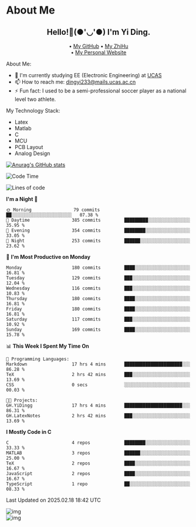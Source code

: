 # About Me

<h2 style="text-align:center;"> Hello!👋(●'◡'●) I'm Yi Ding.</h2>

<div style="text-align:center;">
  • <a href="https://github.com/YiDingg">My GitHub</a>
  • <a href="https://www.zhihu.com/people/YiDingg">My ZhiHu</a><br>
  • <a href="https://yidingg.github.io/YiDingg">My Personal Website</a><br>
</div>

About Me:
- 🔭 I'm currently studying EE (Electronic Engineering) at [UCAS](https://www.ucas.ac.cn/)
- 📫 How to reach me: dingyi233@mails.ucas.ac.cn
- ⚡ Fun fact: I used to be a semi-professional soccer player as a national level two athlete.

My Technology Stack:
- Latex
- Matlab
- C
- MCU
- PCB Layout
- Analog Design


[![Anurag's GitHub stats](https://github-readme-stats.vercel.app/api?username=YiDingg)](https://github.com/anuraghazra/github-readme-stats)

<!--START_SECTION:waka-->
![Code Time](http://img.shields.io/badge/Code%20Time-940%20hrs%2049%20mins-blue)

![Lines of code](https://img.shields.io/badge/From%20Hello%20World%20I%27ve%20Written-744.5%20thousand%20lines%20of%20code-blue)

**I'm a Night 🦉** 

```text
🌞 Morning                79 commits          ██░░░░░░░░░░░░░░░░░░░░░░░   07.38 % 
🌆 Daytime                385 commits         █████████░░░░░░░░░░░░░░░░   35.95 % 
🌃 Evening                354 commits         ████████░░░░░░░░░░░░░░░░░   33.05 % 
🌙 Night                  253 commits         ██████░░░░░░░░░░░░░░░░░░░   23.62 % 
```
📅 **I'm Most Productive on Monday** 

```text
Monday                   180 commits         ████░░░░░░░░░░░░░░░░░░░░░   16.81 % 
Tuesday                  129 commits         ███░░░░░░░░░░░░░░░░░░░░░░   12.04 % 
Wednesday                116 commits         ███░░░░░░░░░░░░░░░░░░░░░░   10.83 % 
Thursday                 180 commits         ████░░░░░░░░░░░░░░░░░░░░░   16.81 % 
Friday                   180 commits         ████░░░░░░░░░░░░░░░░░░░░░   16.81 % 
Saturday                 117 commits         ███░░░░░░░░░░░░░░░░░░░░░░   10.92 % 
Sunday                   169 commits         ████░░░░░░░░░░░░░░░░░░░░░   15.78 % 
```


📊 **This Week I Spent My Time On** 

```text
💬 Programming Languages: 
Markdown                 17 hrs 4 mins       ██████████████████████░░░   86.28 % 
TeX                      2 hrs 42 mins       ███░░░░░░░░░░░░░░░░░░░░░░   13.69 % 
CSS                      0 secs              ░░░░░░░░░░░░░░░░░░░░░░░░░   00.03 % 

🐱‍💻 Projects: 
GH.YiDingg               17 hrs 4 mins       ██████████████████████░░░   86.31 % 
GH.LatexNotes            2 hrs 42 mins       ███░░░░░░░░░░░░░░░░░░░░░░   13.69 % 
```

**I Mostly Code in C** 

```text
C                        4 repos             ████████░░░░░░░░░░░░░░░░░   33.33 % 
MATLAB                   3 repos             ██████░░░░░░░░░░░░░░░░░░░   25.00 % 
TeX                      2 repos             ████░░░░░░░░░░░░░░░░░░░░░   16.67 % 
JavaScript               2 repos             ████░░░░░░░░░░░░░░░░░░░░░   16.67 % 
TypeScript               1 repo              ██░░░░░░░░░░░░░░░░░░░░░░░   08.33 % 
```




 Last Updated on 2025.02.18 18:42 UTC
<!--END_SECTION:waka-->

<!-- Coding activity over the last year -->
<div class='center'><img src='https://wakatime.com/share/@YiDingg/260601e0-8e46-41ab-9832-d4d0ae5fd0bd.svg' alt='img'/></div>

<!-- Languages over the last year -->
<div class='center'><img src='https://wakatime.com/share/@YiDingg/99546fa3-4cc3-4808-ab6e-13f38e27aba1.svg' alt='img'/></div>
